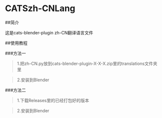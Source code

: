 # CATSzh-CNLang

##简介

这是cats-blender-plugin zh-CN翻译语言文件

##使用教程

###方法一

>1.把zh-CN.py放到cats-blender-plugin-X-X-X.zip里的translations文件夹里

>2.安装到Blender

###方法二

>1.下载Releases里的已经打包好的版本

>2.安装到Blender
